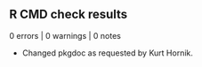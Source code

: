## R CMD check results

0 errors | 0 warnings | 0 notes

* Changed pkgdoc as requested by Kurt Hornik. 



